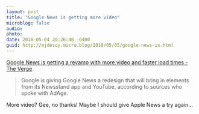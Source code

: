 ```yaml
---
layout: post
title: "Google News is getting more video"
microblog: false
audio: 
photo: 
date: 2018-05-04 20:26:48 -0400
guid: http://mjdescy.micro.blog/2018/05/05/google-news-is.html
---
```


[Google News is getting a revamp with more video and faster load times - The Verge](https://www.theverge.com/2018/5/4/17320190/google-news-update-video-youtube-amp)

> Google is giving Google News a redesign that will bring in elements from its Newsstand app and YouTube, according to sources who spoke with AdAge.

More video? Gee, no thanks! Maybe I should give Apple News a try again…
